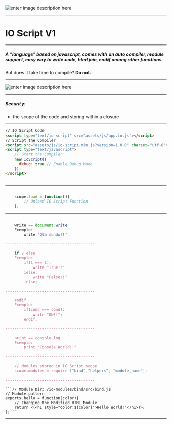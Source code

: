 ![enter image description here](https://i.imgur.com/y8m3HSj.gif)

----------------------------------------------

# IO Script V1

_______________________________________

##### A "language" based on javascript, comes with an auto compiler, module support, easy way to write code, html join, endif among other functions.
But does it take time to compile? **Do not.**

_______________________________________

![enter image description here](https://imgur.com/yqi4HAI.png)

_______________________________________

#####  Security:
		
 - the scope of the code and storing within a closure
 
 
_______________________________________


```html
// IO Script Code
<script type="text/io-script" src="assets/js/app.io.js"></script>
// Script the Compiler
<script src="assets/js/io-script.min.js?version=1.0.0" charset="utf-8"></script>
<script type="text/javascript">
    // Start the Compiler
    new IoScript({
      debug: true // Enable Debug Mode
    }); 
</script>
	  

```

_______________________________________


```javascript

	scope.load = function(){
		// Onload IO Script Function 
	};

```

_______________________________________

```javascript
	
	write == document.write
	Exemple: 
		write "Ola mundo!!"

---------------------------------------
	
	if / else
	Exemple:
		if(1 === 1):
			write "True!!"
		ielse:
			write "False!!"
		ielse;

---------------------------------------

	endif
	Exemple:
		if(cond === cond):
			write "ON!!";
		endif;

---------------------------------------

	print == console.log
	Exemple:
		print "Console World!!"

---------------------------------------
	
	// Modules stored in IO Script scope
	scope.modules = require ["bind","helpers", "module_name"];

---------------------------------------

```

	```// Module Dir: /io-modules/bind/src/bind.js
	// Module pattern
	exports.hello = function(color){
		// Changing the Modified HTML Module
		return <(<h1 style="color:${color}">Hello World!"</h1>)>;
	};```
_______________________________________
